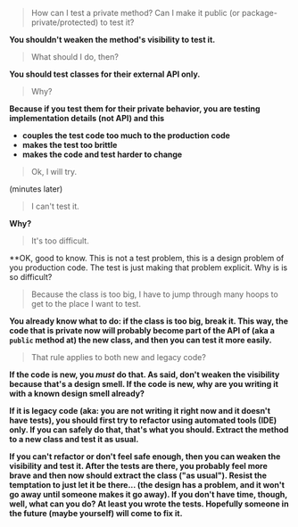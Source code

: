 > How can I test a private method? Can I make it public (or package-private/protected) to test it?

**You shouldn't weaken the method's visibility to test it.**

> What should I do, then?

**You should test classes for their external API only.**

> Why?

**Because if you test them for their private behavior, you are testing implementation details (not API) and this**

   - **couples the test code too much to the production code**
   - **makes the test too brittle**
   - **makes the code and test harder to change**

> Ok, I will try.

(minutes later)

> I can't test it.

**Why?**

> It's too difficult.

**OK, good to know. This is not a test problem, this is a design problem of you production code. The test
is just making that problem explicit. Why is is so difficult?

> Because the class is too big, I have to jump through many hoops to get to the place I want to test.

**You already know what to do: if the class is too big, break it. This way, the code that is private now
will probably become part of the API of (aka a `public` method at) the new class, and then you can test it more easily.**

> That rule applies to both new and legacy code?

**If the code is new, you *must* do that. As said, don't weaken the visibility because that's a design smell. If the code
is new, why are you writing it with a known design smell already?**

**If it is legacy code (aka: you are not writing it right now and it doesn't have tests), you should first try to refactor using
automated tools (IDE) only. If you can safely do that, that's what you should. Extract the method to a new class and test it as usual.**

**If you can't refactor or don't feel safe enough, then you can weaken the visibility and test it. After the tests are there, you 
probably feel more brave and then now should extract the class ("as usual"). Resist the temptation to just let it be there... (the
design has a problem, and it won't go away until someone makes it go away). If you don't have time, though, well, what can you do?
At least you wrote the tests. Hopefully someone in the future (maybe yourself) will come to fix it.**
